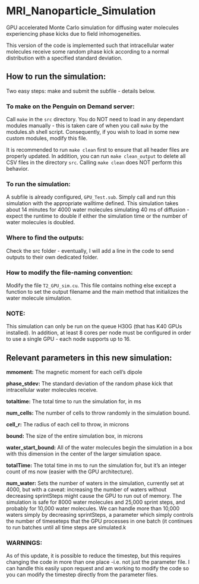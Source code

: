 # MRI_Nanoparticle_Simulation

GPU accelerated Monte Carlo simulation for diffusing water molecules experiencing phase kicks due to field inhomogeneities. 

This version of the code is implemented such that intracellular water molecules receive some random phase kick according to a normal distribution with a specified standard deviation.

## How to run the simulation:
Two easy steps: make and submit the subfile - details below.

### To make on the Penguin on Demand server:
Call `make` in the `src` directory. You do NOT need to load in any dependant modules manually - this is taken care of when you call `make` by the modules.sh shell script. Consequently, if you wish to load in some new custom modules, modify this file.

It is recommended to run `make clean` first to ensure that all header files are properly updated. In addition, you can run `make clean_output` to delete all CSV files in the directory `src`. Calling `make clean` does NOT perform this behavior.

### To run the simulation:
A subfile is already configured, `GPU_Test.sub`. Simply call and run this simulation with the appropriate walltime defined. This simulation takes about 14 minutes for 4000 water molecules simulating 40 ms of diffusion - expect the runtime to double if either the simulation time or the number of water molecules is doubled.

### Where to find the outputs: 
Check the src folder - eventually, I will add a line in the code to send outputs to their own dedicated folder.

### How to modify the file-naming convention:
Modify the file `T2_GPU_sim.cu`. This file contains nothing else except a function to set the output filename and the main method that initializes the water molecule simulation.

### NOTE:
This simulation can only be run on the queue H30G (that has K40 GPUs installed). In addition, at least 8 cores per node must be configured in order to use a single GPU - each node supports up to 16. 

## Relevant parameters in this new simulation:

**mmoment:** The magnetic moment for each cell’s dipole

**phase_stdev:** The standard deviation of the random phase kick that intracellular water molecules receive.

**totaltime:** The total time to run the simulation for, in ms

**num_cells:** The number of cells to throw randomly in the simulation bound.

**cell_r:** The radius of each cell to throw, in microns

**bound:** The size of the entire simulation box, in microns

**water_start_bound:** All of the water molecules begin the simulation in a box with this dimension in the center of the larger simulation space.

**totalTime:** The total time in ms to run the simulation for, but it’s an integer count of ms now (easier with the GPU architecture).

**num_water:** Sets the number of waters in the simulation, currently set at 4000, but with a caveat: increasing the number of waters without decreasing sprintSteps might cause the GPU to run out of memory. The simulation is safe for 8000 water molecules and 25,000 sprint steps, and probably for 10,000 water molecules. We can handle more than 10,000 waters simply by decreasing sprintSteps, a parameter which simply controls the number of timeseteps that the GPU processes in one batch (it continues to run batches until all time steps are simulated.k

### WARNINGS:

As of this update, it is possible to reduce the timestep, but this requires changing the code in more than one place -i.e. not just the parameter file. I can handle this easily upon request and am working to modify the code so you can modify the timestep directly from the parameter files.

